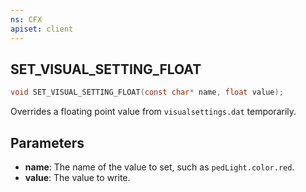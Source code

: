 ```yaml
---
ns: CFX
apiset: client
---
```

## SET_VISUAL_SETTING_FLOAT

```c
void SET_VISUAL_SETTING_FLOAT(const char* name, float value);
```

Overrides a floating point value from `visualsettings.dat` temporarily.

## Parameters
* **name**: The name of the value to set, such as `pedLight.color.red`.
* **value**: The value to write.

